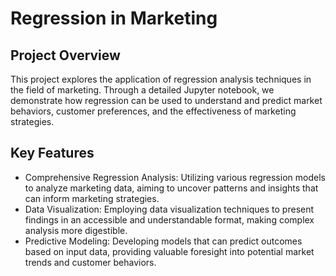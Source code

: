 # Regression in Marketing
## Project Overview
This project explores the application of regression analysis techniques in the field of marketing. Through a detailed Jupyter notebook, we demonstrate how regression can be used to understand and predict market behaviors, customer preferences, and the effectiveness of marketing strategies.

## Key Features
- Comprehensive Regression Analysis: Utilizing various regression models to analyze marketing data, aiming to uncover patterns and insights that can inform marketing strategies.
- Data Visualization: Employing data visualization techniques to present findings in an accessible and understandable format, making complex analysis more digestible.
- Predictive Modeling: Developing models that can predict outcomes based on input data, providing valuable foresight into potential market trends and customer behaviors.

